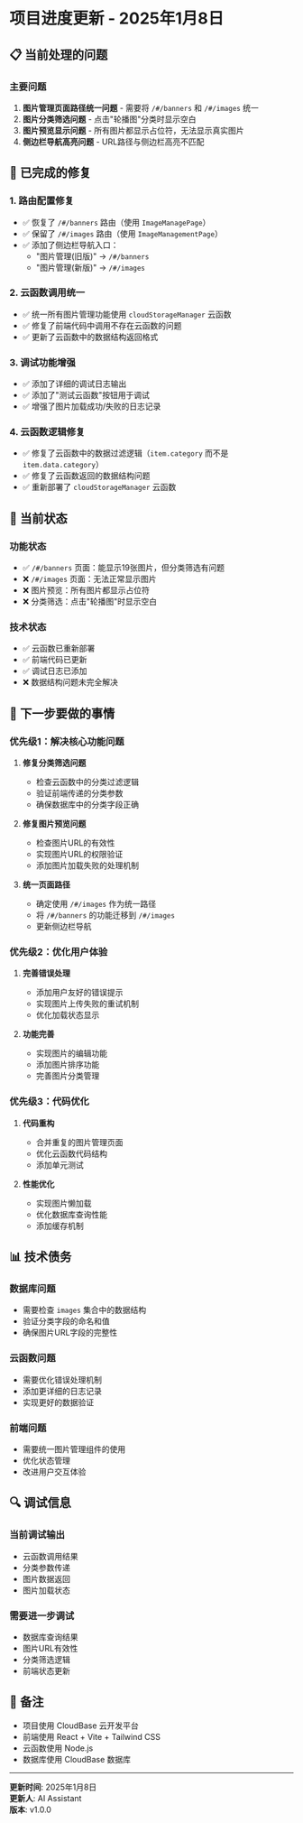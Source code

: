 # 项目进度更新 - 2025年1月8日

## 📋 当前处理的问题

### 主要问题
1. **图片管理页面路径统一问题** - 需要将 `/#/banners` 和 `/#/images` 统一
2. **图片分类筛选问题** - 点击"轮播图"分类时显示空白
3. **图片预览显示问题** - 所有图片都显示占位符，无法显示真实图片
4. **侧边栏导航高亮问题** - URL路径与侧边栏高亮不匹配

## 🔧 已完成的修复

### 1. 路由配置修复
- ✅ 恢复了 `/#/banners` 路由（使用 `ImageManagePage`）
- ✅ 保留了 `/#/images` 路由（使用 `ImageManagementPage`）
- ✅ 添加了侧边栏导航入口：
  - "图片管理(旧版)" → `/#/banners`
  - "图片管理(新版)" → `/#/images`

### 2. 云函数调用统一
- ✅ 统一所有图片管理功能使用 `cloudStorageManager` 云函数
- ✅ 修复了前端代码中调用不存在云函数的问题
- ✅ 更新了云函数中的数据结构返回格式

### 3. 调试功能增强
- ✅ 添加了详细的调试日志输出
- ✅ 添加了"测试云函数"按钮用于调试
- ✅ 增强了图片加载成功/失败的日志记录

### 4. 云函数逻辑修复
- ✅ 修复了云函数中的数据过滤逻辑（`item.category` 而不是 `item.data.category`）
- ✅ 修复了云函数返回的数据结构问题
- ✅ 重新部署了 `cloudStorageManager` 云函数

## 🚧 当前状态

### 功能状态
- ✅ `/#/banners` 页面：能显示19张图片，但分类筛选有问题
- ❌ `/#/images` 页面：无法正常显示图片
- ❌ 图片预览：所有图片都显示占位符
- ❌ 分类筛选：点击"轮播图"时显示空白

### 技术状态
- ✅ 云函数已重新部署
- ✅ 前端代码已更新
- ✅ 调试日志已添加
- ❌ 数据结构问题未完全解决

## 🎯 下一步要做的事情

### 优先级1：解决核心功能问题
1. **修复分类筛选问题**
   - 检查云函数中的分类过滤逻辑
   - 验证前端传递的分类参数
   - 确保数据库中的分类字段正确

2. **修复图片预览问题**
   - 检查图片URL的有效性
   - 实现图片URL的权限验证
   - 添加图片加载失败的处理机制

3. **统一页面路径**
   - 确定使用 `/#/images` 作为统一路径
   - 将 `/#/banners` 的功能迁移到 `/#/images`
   - 更新侧边栏导航

### 优先级2：优化用户体验
1. **完善错误处理**
   - 添加用户友好的错误提示
   - 实现图片上传失败的重试机制
   - 优化加载状态显示

2. **功能完善**
   - 实现图片的编辑功能
   - 添加图片排序功能
   - 完善图片分类管理

### 优先级3：代码优化
1. **代码重构**
   - 合并重复的图片管理页面
   - 优化云函数代码结构
   - 添加单元测试

2. **性能优化**
   - 实现图片懒加载
   - 优化数据库查询性能
   - 添加缓存机制

## 📊 技术债务

### 数据库问题
- 需要检查 `images` 集合中的数据结构
- 验证分类字段的命名和值
- 确保图片URL字段的完整性

### 云函数问题
- 需要优化错误处理机制
- 添加更详细的日志记录
- 实现更好的数据验证

### 前端问题
- 需要统一图片管理组件的使用
- 优化状态管理
- 改进用户交互体验

## 🔍 调试信息

### 当前调试输出
- 云函数调用结果
- 分类参数传递
- 图片数据返回
- 图片加载状态

### 需要进一步调试
- 数据库查询结果
- 图片URL有效性
- 分类筛选逻辑
- 前端状态更新

## 📝 备注

- 项目使用 CloudBase 云开发平台
- 前端使用 React + Vite + Tailwind CSS
- 云函数使用 Node.js
- 数据库使用 CloudBase 数据库

---

**更新时间**: 2025年1月8日  
**更新人**: AI Assistant  
**版本**: v1.0.0
